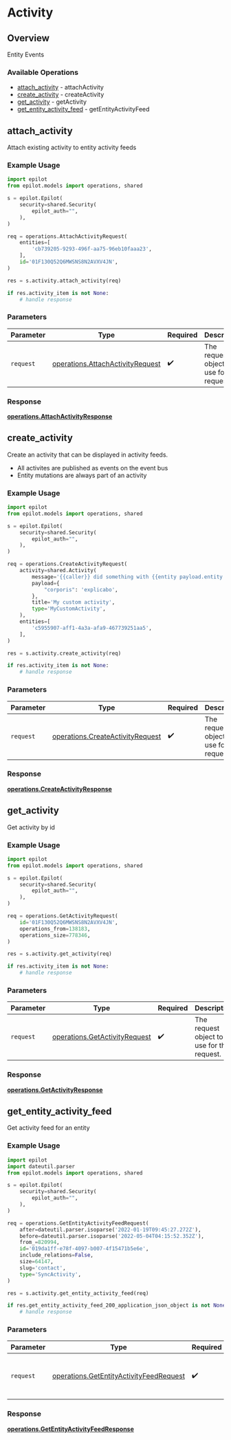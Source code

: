 # Activity

## Overview

Entity Events

### Available Operations

* [attach_activity](#attach_activity) - attachActivity
* [create_activity](#create_activity) - createActivity
* [get_activity](#get_activity) - getActivity
* [get_entity_activity_feed](#get_entity_activity_feed) - getEntityActivityFeed

## attach_activity

Attach existing activity to entity activity feeds

### Example Usage

```python
import epilot
from epilot.models import operations, shared

s = epilot.Epilot(
    security=shared.Security(
        epilot_auth="",
    ),
)

req = operations.AttachActivityRequest(
    entities=[
        'cb739205-9293-496f-aa75-96eb10faaa23',
    ],
    id='01F130Q52Q6MWSNS8N2AVXV4JN',
)

res = s.activity.attach_activity(req)

if res.activity_item is not None:
    # handle response
```

### Parameters

| Parameter                                                                            | Type                                                                                 | Required                                                                             | Description                                                                          |
| ------------------------------------------------------------------------------------ | ------------------------------------------------------------------------------------ | ------------------------------------------------------------------------------------ | ------------------------------------------------------------------------------------ |
| `request`                                                                            | [operations.AttachActivityRequest](../../models/operations/attachactivityrequest.md) | :heavy_check_mark:                                                                   | The request object to use for the request.                                           |


### Response

**[operations.AttachActivityResponse](../../models/operations/attachactivityresponse.md)**


## create_activity

Create an activity that can be displayed in activity feeds.

- All activites are published as events on the event bus
- Entity mutations are always part of an activity


### Example Usage

```python
import epilot
from epilot.models import operations, shared

s = epilot.Epilot(
    security=shared.Security(
        epilot_auth="",
    ),
)

req = operations.CreateActivityRequest(
    activity=shared.Activity(
        message='{{caller}} did something with {{entity payload.entity.id}}.',
        payload={
            "corporis": 'explicabo',
        },
        title='My custom activity',
        type='MyCustomActivity',
    ),
    entities=[
        'c5955907-aff1-4a3a-afa9-467739251aa5',
    ],
)

res = s.activity.create_activity(req)

if res.activity_item is not None:
    # handle response
```

### Parameters

| Parameter                                                                            | Type                                                                                 | Required                                                                             | Description                                                                          |
| ------------------------------------------------------------------------------------ | ------------------------------------------------------------------------------------ | ------------------------------------------------------------------------------------ | ------------------------------------------------------------------------------------ |
| `request`                                                                            | [operations.CreateActivityRequest](../../models/operations/createactivityrequest.md) | :heavy_check_mark:                                                                   | The request object to use for the request.                                           |


### Response

**[operations.CreateActivityResponse](../../models/operations/createactivityresponse.md)**


## get_activity

Get activity by id

### Example Usage

```python
import epilot
from epilot.models import operations, shared

s = epilot.Epilot(
    security=shared.Security(
        epilot_auth="",
    ),
)

req = operations.GetActivityRequest(
    id='01F130Q52Q6MWSNS8N2AVXV4JN',
    operations_from=138183,
    operations_size=778346,
)

res = s.activity.get_activity(req)

if res.activity_item is not None:
    # handle response
```

### Parameters

| Parameter                                                                      | Type                                                                           | Required                                                                       | Description                                                                    |
| ------------------------------------------------------------------------------ | ------------------------------------------------------------------------------ | ------------------------------------------------------------------------------ | ------------------------------------------------------------------------------ |
| `request`                                                                      | [operations.GetActivityRequest](../../models/operations/getactivityrequest.md) | :heavy_check_mark:                                                             | The request object to use for the request.                                     |


### Response

**[operations.GetActivityResponse](../../models/operations/getactivityresponse.md)**


## get_entity_activity_feed

Get activity feed for an entity


### Example Usage

```python
import epilot
import dateutil.parser
from epilot.models import operations, shared

s = epilot.Epilot(
    security=shared.Security(
        epilot_auth="",
    ),
)

req = operations.GetEntityActivityFeedRequest(
    after=dateutil.parser.isoparse('2022-01-19T09:45:27.272Z'),
    before=dateutil.parser.isoparse('2022-05-04T04:15:52.352Z'),
    from_=820994,
    id='019da1ff-e78f-4097-b007-4f15471b5e6e',
    include_relations=False,
    size=64147,
    slug='contact',
    type='SyncActivity',
)

res = s.activity.get_entity_activity_feed(req)

if res.get_entity_activity_feed_200_application_json_object is not None:
    # handle response
```

### Parameters

| Parameter                                                                                          | Type                                                                                               | Required                                                                                           | Description                                                                                        |
| -------------------------------------------------------------------------------------------------- | -------------------------------------------------------------------------------------------------- | -------------------------------------------------------------------------------------------------- | -------------------------------------------------------------------------------------------------- |
| `request`                                                                                          | [operations.GetEntityActivityFeedRequest](../../models/operations/getentityactivityfeedrequest.md) | :heavy_check_mark:                                                                                 | The request object to use for the request.                                                         |


### Response

**[operations.GetEntityActivityFeedResponse](../../models/operations/getentityactivityfeedresponse.md)**

